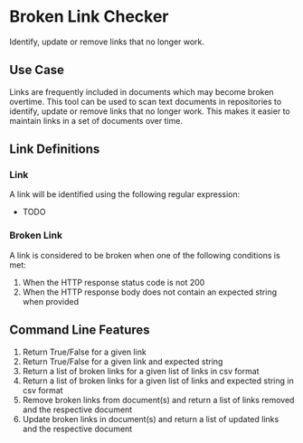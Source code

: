 # Broken Link Checker

Identify, update or remove links that no longer work.

## Use Case

Links are frequently included in documents which may become broken overtime. This tool can be used to scan text documents in repositories to identify, update or remove links that no longer work. This makes it easier to maintain links in a set of documents over time.

## Link Definitions 

### Link

A link will be identified using the following regular expression:

- TODO

### Broken Link

A link is considered to be broken when one of the following conditions is met:
1. When the HTTP response status code is not 200
2. When the HTTP response body does not contain an expected string when provided

## Command Line Features

1. Return True/False for a given link
2. Return True/False for a given link and expected string
3. Return a list of broken links for a given list of links in csv format
4. Return a list of broken links for a given list of links and expected string in csv format
5. Remove broken links from document(s) and return a list of links removed and the respective document
6. Update broken links in document(s) and return a list of updated links and the respective document
